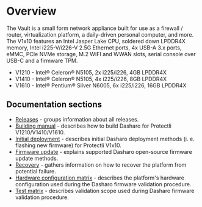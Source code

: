 # Overview

The Vault is a small form network appliance built for use as a firewall /
router, virtualization platform, a daily-driven personal computer, and more.
The V1x10 features an Intel Jasper Lake CPU, soldered down LPDDR4X memory,
Intel i225-V/i226-V 2.5G Ethernet ports, 4x USB-A 3.x ports, eMMC, PCIe NVMe
storage, M.2 WIFI and WWAN slots, serial console over USB-C and a firmware
TPM.

* V1210 - Intel® Celeron® N5105, 2x i225/i226, 4GB LPDDR4X
* V1410 - Intel® Celeron® N5105, 4x i225/i226, 8GB LPDDR4X
* V1610 - Intel® Pentium® Silver N6005, 6x i225/i226, 16GB LPDDR4X

## Documentation sections

* [Releases](releases.md) - groups information about all releases.
* [Building manual](building-manual.md) - describes how to build Dasharo for
  Protectli V1210/V1410/V1610.
* [Initial deployment](initial-deployment.md) - describes initial Dasharo
  deployment methods (i. e. flashing new firmware) for Protectli V1x10.
* [Firmware update](firmware-update.md) - explains supported Dasharo
  open-source firmware update methods.
* [Recovery](recovery.md) - gathers information on how to recover the platform
  from potential failure.
* [Hardware configuration matrix](hardware-matrix.md) - describes the
  platform's hardware configuration used during the Dasharo firmware
  validation procedure.
* [Test matrix](test-matrix.md) - describes validation scope used during
  Dasharo firmware validation procedure.
